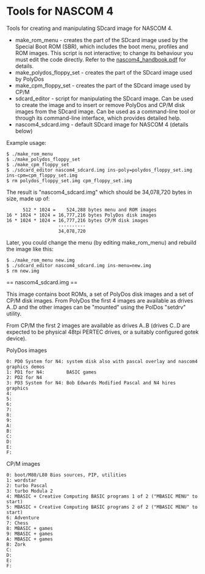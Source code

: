 # Tools for NASCOM 4

Tools for creating and manipulating SDcard image for NASCOM 4.

* make_rom_menu - creates the part of the SDcard image used by the Special Boot
  ROM (SBR), which includes the boot menu, profiles and ROM images. This script
  is not interactive; to change its behaviour you must edit the code
  directly. Refer to the [nascom4_handbook.pdf](../docs/nascom4_handbook.pdf)
  for details.
* make_polydos_floppy_set - creates the part of the SDcard image used by PolyDos
* make_cpm_floppy_set - creates the part of the SDcard image used by CP/M
* sdcard_editor - script for manipulating the SDcard image. Can be used to
  create the image and to insert or remove PolyDos and CP/M disk images from
  the SDcard image. Can be used as a command-line tool or through its command-line
  interface, which provides detailed help.
* nascom4_sdcard.img - default SDcard image for NASCOM 4 (details below)

Example usage:

````
$ ./make_rom_menu
$ ./make_polydos_floppy_set
$ ./make_cpm_floppy_set
$ ./sdcard_editor nascom4_sdcard.img ins-poly=polydos_floppy_set.img ins-cpm=cpm_floppy_set.img
$ rm polydos_floppy_set.img cpm_floppy_set.img
````

The result is "nascom4_sdcard.img" which should be 34,078,720 bytes in size, made up of:

````
      512 * 1024 =    524,288 bytes menu and ROM images
16 * 1024 * 1024 = 16,777,216 bytes PolyDos disk images
16 * 1024 * 1024 = 16,777,216 bytes CP/M disk images
                   ----------
                   34,078,720
````

Later, you could change the menu (by editing make_rom_menu) and rebuild the image like this:

````
$ ./make_rom_menu new.img
$ ./sdcard_editor nascom4_sdcard.img ins-menu=new.img
$ rm new.img
````


== nascom4_sdcard.img ==

This image contains boot ROMs, a set of PolyDos disk images and a set of CP/M
disk images. From PolyDos the first 4 images are available as drives A..D and
the other images can be "mounted" using the PolDos "setdrv" utility.

From CP/M the first 2 images are available as drives A..B (drives C..D are
expected to be physical 48tpi PERTEC drives, or a suitably configured gotek
device).

PolyDos images
````
0: PD0 System for N4: system disk also with pascal overlay and nascom4 graphics demos
1: PD1 for N4:        BASIC games
2: PD2 for N4
3: PD3 System for N4: Bob Edwards Modified Pascal and N4 hires graphics
4:
5:
6:
7:
8:
9:
A:
B:
C:
D:
E:
F:
````
CP/M images
````
0: boot/M80/L80 Bios sources, PIP, utilities
1: wordstar
2: turbo Pascal
3: turbo Modula 2
4: MBASIC + Creative Computing BASIC programs 1 of 2 ("MBASIC MENU" to start)
5: MBASIC + Creative Computing BASIC programs 2 of 2 ("MBASIC MENU" to start)
6: Adventure
7: Chess
8: MBASIC + games
9: MBASIC + games
A: MBASIC + games
B: Zork
C:
D:
E:
F:
````
